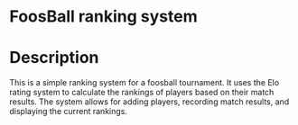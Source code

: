 # FoosBall ranking system

# Description
This is a simple ranking system for a foosball tournament. It uses the Elo rating system to calculate the rankings of players based on their match results. The system allows for adding players, recording match results, and displaying the current rankings.

